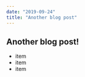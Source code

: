 ```yaml
---
date: "2019-09-24"
title: "Another blog post"
---
```

## Another blog post!


* item
* item
* item

